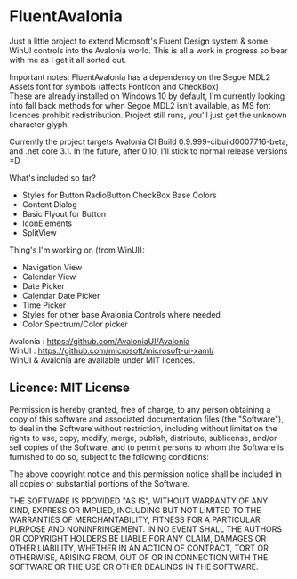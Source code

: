 # FluentAvalonia

Just a little project to extend Microsoft's Fluent Design system & some WinUI controls into the Avalonia world. This is all a work in progress so bear with me as I get it all sorted out. 

Important notes:
FluentAvalonia has a dependency on the Segoe MDL2 Assets font for symbols (affects FontIcon and CheckBox)    
These are already installed on Windows 10 by default, I'm currently looking into fall back methods for when Segoe MDL2 isn't available, as MS font licences prohibit redistribution. Project still runs, you'll just get the unknown character glyph.  

Currently the project targets Avalonia CI Build 0.9.999-cibuild0007716-beta, and .net core 3.1. In the future, after 0.10, I'll stick to normal release versions =D

What's included so far?
- Styles for
   Button
   RadioButton
   CheckBox
   Base Colors
- Content Dialog
- Basic Flyout for Button
- IconElements
- SplitView

Thing's I'm working on (from WinUI):
- Navigation View
- Calendar View
- Date Picker
- Calendar Date Picker
- Time Picker
- Styles for other base Avalonia Controls where needed
- Color Spectrum/Color picker



Avalonia : https://github.com/AvaloniaUI/Avalonia  
WinUI : https://github.com/microsoft/microsoft-ui-xaml/  
WinUI & Avalonia are available under MIT licences.

## Licence: MIT License

Permission is hereby granted, free of charge, to any person obtaining a copy of this software and associated documentation files (the "Software"), to deal in the Software without restriction, including without limitation the rights to use, copy, modify, merge, publish, distribute, sublicense, and/or sell copies of the Software, and to permit persons to whom the Software is furnished to do so, subject to the following conditions:

The above copyright notice and this permission notice shall be included in all copies or substantial portions of the Software.

THE SOFTWARE IS PROVIDED "AS IS", WITHOUT WARRANTY OF ANY KIND, EXPRESS OR IMPLIED, INCLUDING BUT NOT LIMITED TO THE WARRANTIES OF MERCHANTABILITY, FITNESS FOR A PARTICULAR PURPOSE AND NONINFRINGEMENT. IN NO EVENT SHALL THE AUTHORS OR COPYRIGHT HOLDERS BE LIABLE FOR ANY CLAIM, DAMAGES OR OTHER LIABILITY, WHETHER IN AN ACTION OF CONTRACT, TORT OR OTHERWISE, ARISING FROM, OUT OF OR IN CONNECTION WITH THE SOFTWARE OR THE USE OR OTHER DEALINGS IN THE SOFTWARE.


